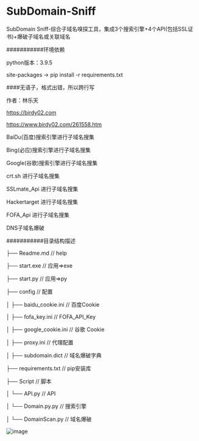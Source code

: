 # SubDomain-Sniff
SubDomain Sniff-综合子域名嗅探工具，集成3个搜索引擎+4个API(包括SSL证书)+爆破子域名或关联域名

###########环境依赖

python版本：3.9.5

site-packages -> pip install -r requirements.txt

####无语子，格式出错，所以跨行写


作者：林乐天

https://birdy02.com

https://www.birdy02.com/261558.htm

BaiDu(百度)搜索引擎进行子域名搜集

Bing(必应)搜索引擎进行子域名搜集

Google(谷歌)搜索引擎进行子域名搜集

crt.sh 进行子域名搜集

SSLmate_Api 进行子域名搜集

Hackertarget 进行子域名搜集

FOFA_Api 进行子域名搜集

DNS子域名爆破


###########目录结构描述

├── Readme.md                   // help

├── start.exe                   // 应用=>exe

├── start.py                    // 应用=>py

├── config                      // 配置

│   ├── baidu_cookie.ini        // 百度Cookie

│   ├── fofa_key.ini            // FOFA_API_Key 

│   ├── google_cookie.ini       // 谷歌 Cookie

│   ├── proxy.ini               // 代理配置

│   ├── subdomain.dict          // 域名爆破字典

├── requirements.txt            // pip安装库

├── Script                      // 脚本

│   └── API.py                  // API

│   └── Domain.py.py            // 搜索引擎

│   └── DomainScan.py           // 域名爆破

![image](https://user-images.githubusercontent.com/81403750/205918698-68141ea0-033d-4672-a549-f734d0e73c27.png)
